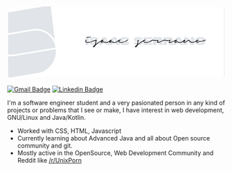 <p align="center">
  <img src="banner-git.jpg"/>
</p>

[![Gmail Badge](https://img.shields.io/badge/-serranoie99@gmail.com-c14438?style=for-the-badge&logo=Gmail&logoColor=white&link=mailto:serranoie99@gmail.com)](mailto:serranoie99@gmail.com ) [![Linkedin Badge](https://img.shields.io/badge/-serranoie-blue?style=for-the-badge&logo=Linkedin&logoColor=white&link=https://www.linkedin.com/in/serranoie/)](https://www.linkedin.com/in/serranoei/)

I'm a software engineer student and a very pasionated person in any kind of projects or problems that I see or make, I have interest in web development, GNU/Linux and Java/Kotlin.

-  Worked with CSS, HTML, Javascript 
-  Currently learning about Advanced Java and all about Open source community and git.
-  Mostly active in the OpenSource, Web Development Community and Reddit like [/r/UnixPorn](http://reddit.com/r/Unixporn)

